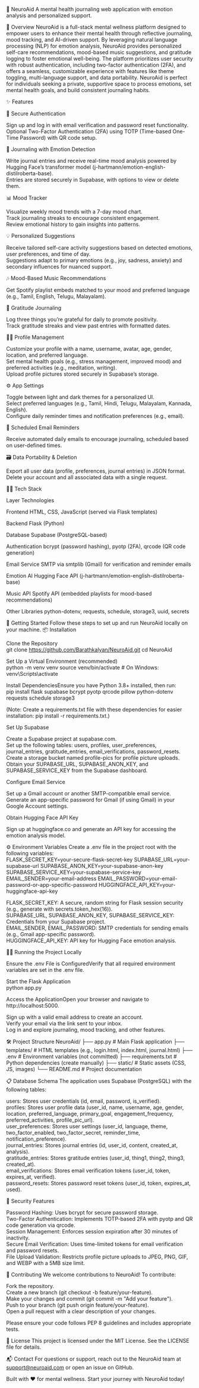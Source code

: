 🧠 NeuroAid
A mental health journaling web application with emotion analysis and personalized support.

🪷 Overview
NeuroAid is a full-stack mental wellness platform designed to empower users to enhance their mental health through reflective journaling, mood tracking, and AI-driven support. By leveraging natural language processing (NLP) for emotion analysis, NeuroAid provides personalized self-care recommendations, mood-based music suggestions, and gratitude logging to foster emotional well-being. The platform prioritizes user security with robust authentication, including two-factor authentication (2FA), and offers a seamless, customizable experience with features like theme toggling, multi-language support, and data portability.
NeuroAid is perfect for individuals seeking a private, supportive space to process emotions, set mental health goals, and build consistent journaling habits.

✨ Features

🔐 Secure Authentication  

Sign up and log in with email verification and password reset functionality.  
Optional Two-Factor Authentication (2FA) using TOTP (Time-based One-Time Password) with QR code setup.


📔 Journaling with Emotion Detection  

Write journal entries and receive real-time mood analysis powered by Hugging Face’s transformer model (j-hartmann/emotion-english-distilroberta-base).  
Entries are stored securely in Supabase, with options to view or delete them.


📊 Mood Tracker  

Visualize weekly mood trends with a 7-day mood chart.  
Track journaling streaks to encourage consistent engagement.  
Review emotional history to gain insights into patterns.


💡 Personalized Suggestions  

Receive tailored self-care activity suggestions based on detected emotions, user preferences, and time of day.  
Suggestions adapt to primary emotions (e.g., joy, sadness, anxiety) and secondary influences for nuanced support.


🎶 Mood-Based Music Recommendations  

Get Spotify playlist embeds matched to your mood and preferred language (e.g., Tamil, English, Telugu, Malayalam).


🙏 Gratitude Journaling  

Log three things you’re grateful for daily to promote positivity.  
Track gratitude streaks and view past entries with formatted dates.


🧑‍💻 Profile Management  

Customize your profile with a name, username, avatar, age, gender, location, and preferred language.  
Set mental health goals (e.g., stress management, improved mood) and preferred activities (e.g., meditation, writing).  
Upload profile pictures stored securely in Supabase’s storage.


⚙️ App Settings  

Toggle between light and dark themes for a personalized UI.  
Select preferred languages (e.g., Tamil, Hindi, Telugu, Malayalam, Kannada, English).  
Configure daily reminder times and notification preferences (e.g., email).


📨 Scheduled Email Reminders  

Receive automated daily emails to encourage journaling, scheduled based on user-defined times.


🗃️ Data Portability & Deletion  

Export all user data (profile, preferences, journal entries) in JSON format.  
Delete your account and all associated data with a single request.




🧑‍💻 Tech Stack



Layer
Technologies



Frontend
HTML, CSS, JavaScript (served via Flask templates)


Backend
Flask (Python)


Database
Supabase (PostgreSQL-based)


Authentication
bcrypt (password hashing), pyotp (2FA), qrcode (QR code generation)


Email Service
SMTP via smtplib (Gmail) for verification and reminder emails


Emotion AI
Hugging Face API (j-hartmann/emotion-english-distilroberta-base)


Music API
Spotify API (embedded playlists for mood-based recommendations)


Other Libraries
python-dotenv, requests, schedule, storage3, uuid, secrets



🚀 Getting Started
Follow these steps to set up and run NeuroAid locally on your machine.
📦 Installation

Clone the Repository  
git clone https://github.com/Barathkalyan/NeuroAid.git
cd NeuroAid


Set Up a Virtual Environment (recommended)  
python -m venv venv
source venv/bin/activate  # On Windows: venv\Scripts\activate


Install DependenciesEnsure you have Python 3.8+ installed, then run:  
pip install flask supabase bcrypt pyotp qrcode pillow python-dotenv requests schedule storage3

(Note: Create a requirements.txt file with these dependencies for easier installation: pip install -r requirements.txt.)

Set Up Supabase  

Create a Supabase project at supabase.com.  
Set up the following tables: users, profiles, user_preferences, journal_entries, gratitude_entries, email_verifications, password_resets.  
Create a storage bucket named profile-pics for profile picture uploads.  
Obtain your SUPABASE_URL, SUPABASE_ANON_KEY, and SUPABASE_SERVICE_KEY from the Supabase dashboard.


Configure Email Service  

Set up a Gmail account or another SMTP-compatible email service.  
Generate an app-specific password for Gmail (if using Gmail) in your Google Account settings.


Obtain Hugging Face API Key  

Sign up at huggingface.co and generate an API key for accessing the emotion analysis model.




⚙️ Environment Variables
Create a .env file in the project root with the following variables:  
FLASK_SECRET_KEY=your-secure-flask-secret-key
SUPABASE_URL=your-supabase-url
SUPABASE_ANON_KEY=your-supabase-anon-key
SUPABASE_SERVICE_KEY=your-supabase-service-key
EMAIL_SENDER=your-email-address
EMAIL_PASSWORD=your-email-password-or-app-specific-password
HUGGINGFACE_API_KEY=your-huggingface-api-key


FLASK_SECRET_KEY: A secure, random string for Flask session security (e.g., generate with secrets.token_hex(16)).  
SUPABASE_URL, SUPABASE_ANON_KEY, SUPABASE_SERVICE_KEY: Credentials from your Supabase project.  
EMAIL_SENDER, EMAIL_PASSWORD: SMTP credentials for sending emails (e.g., Gmail app-specific password).  
HUGGINGFACE_API_KEY: API key for Hugging Face emotion analysis.


🏃‍♂️ Running the Project Locally

Ensure the .env File is ConfiguredVerify that all required environment variables are set in the .env file.

Start the Flask Application  
python app.py


Access the ApplicationOpen your browser and navigate to http://localhost:5000.  

Sign up with a valid email address to create an account.  
Verify your email via the link sent to your inbox.  
Log in and explore journaling, mood tracking, and other features.




🛠️ Project Structure
NeuroAid/
├── app.py                  # Main Flask application
├── templates/              # HTML templates (e.g., login.html, index.html, journal.html)
├── .env                   # Environment variables (not committed)
├── requirements.txt        # Python dependencies (create manually)
├── static/                 # Static assets (CSS, JS, images)
└── README.md               # Project documentation


📋 Database Schema
The application uses Supabase (PostgreSQL) with the following tables:

users: Stores user credentials (id, email, password, is_verified).  
profiles: Stores user profile data (user_id, name, username, age, gender, location, preferred_language, primary_goal, engagement_frequency, preferred_activities, profile_pic_url).  
user_preferences: Stores user settings (user_id, language, theme, two_factor_enabled, two_factor_secret, reminder_time, notification_preference).  
journal_entries: Stores journal entries (id, user_id, content, created_at, analysis).  
gratitude_entries: Stores gratitude entries (user_id, thing1, thing2, thing3, created_at).  
email_verifications: Stores email verification tokens (user_id, token, expires_at, verified).  
password_resets: Stores password reset tokens (user_id, token, expires_at, used).


🔐 Security Features

Password Hashing: Uses bcrypt for secure password storage.  
Two-Factor Authentication: Implements TOTP-based 2FA with pyotp and QR code generation via qrcode.  
Session Management: Enforces session expiration after 30 minutes of inactivity.  
Secure Email Verification: Uses time-limited tokens for email verification and password resets.  
File Upload Validation: Restricts profile picture uploads to JPEG, PNG, GIF, and WEBP with a 5MB size limit.


🌟 Contributing
We welcome contributions to NeuroAid! To contribute:  

Fork the repository.  
Create a new branch (git checkout -b feature/your-feature).  
Make your changes and commit (git commit -m "Add your feature").  
Push to your branch (git push origin feature/your-feature).  
Open a pull request with a clear description of your changes.

Please ensure your code follows PEP 8 guidelines and includes appropriate tests.

📜 License
This project is licensed under the MIT License. See the LICENSE file for details.

📬 Contact
For questions or support, reach out to the NeuroAid team at support@neuroaid.com or open an issue on GitHub.

Built with ❤️ for mental wellness. Start your journey with NeuroAid today!
